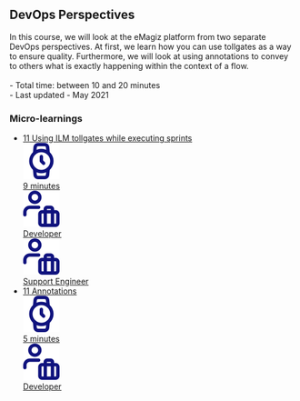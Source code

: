 <div class="ez-academy">
	<div class="ez-academy__body">
		<main class="master">
	<h2 class="title">DevOps Perspectives</h2>
    <p>
       In this course, we will look at the eMagiz platform from two separate DevOps perspectives. At first, we learn how you can use tollgates as a way to ensure quality. Furthermore, we will look at using annotations to convey to others what is exactly happening within the context of a flow.
        </br></br>
        - Total time: between 10 and 20 minutes
        </br>
        - Last updated - May 2021
    </p>
    <h3 class="title">Micro-learnings</h3>
    <ul class="strip-container">
        <li class="strip">
            <a href="../../docs/microlearning/novice-devops-perspectives-using-ilm-tollgates-while-executing-sprints" class="strip__link">
            <label for="" class="strip__label">
                <span>11</span>
                Using ILM tollgates while executing sprints
            </label>
            <div class="strip__attribute">
                <img class="strip__attribute-icon strip__attribute-icon--duration" src="../../img/microlearning/academy_index/icon-duration32.svg"/>
                <div class="strip__attribute-label">9 minutes</div>
            </div>
            <div class="strip__attribute">
                <img class="strip__attribute-icon strip__attribute-icon--roles" src="../../img/microlearning/academy_index/icon-roles32.svg"/>
                <div class="strip__attribute-label">Developer</div>
            </div>
			<div class="strip__attribute">
                <img class="strip__attribute-icon strip__attribute-icon--roles" src="../../img/microlearning/academy_index/icon-roles32.svg"/>
                <div class="strip__attribute-label">Support Engineer</div>
            </div>
        </a>
        </li>
		<li class="strip">
            <a href="../../docs/microlearning/novice-devops-perspectives-annotations" class="strip__link">
            <label for="" class="strip__label">
                <span>11</span>
                Annotations
            </label>
            <div class="strip__attribute">
                <img class="strip__attribute-icon strip__attribute-icon--duration" src="../../img/microlearning/academy_index/icon-duration32.svg"/>
                <div class="strip__attribute-label">5 minutes</div>
            </div>
            <div class="strip__attribute">
                <img class="strip__attribute-icon strip__attribute-icon--roles" src="../../img/microlearning/academy_index/icon-roles32.svg"/>
                <div class="strip__attribute-label">Developer</div>
            </div>
        </a>
        </li>		  
    </ul>
    </main>
    </div>
</div>
